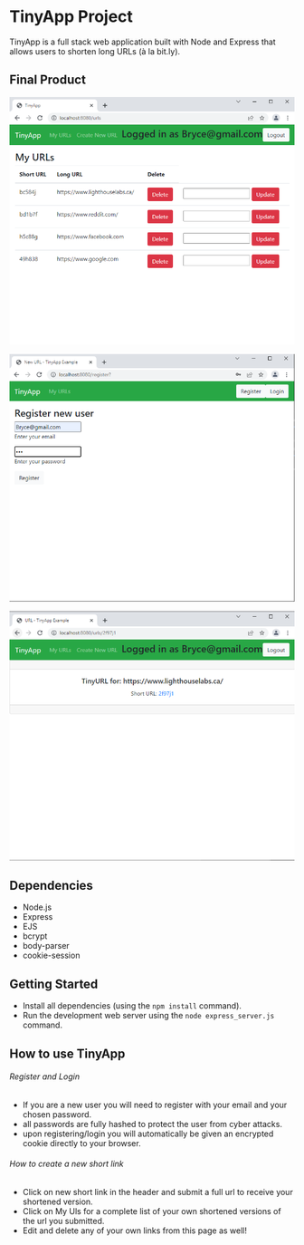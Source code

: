 # TinyApp Project

TinyApp is a full stack web application built with Node and Express that allows users to shorten long URLs (à la bit.ly).

## Final Product

!["Created url's"](https://github.com/BBrandford11/tinyapp/blob/master/docs/urls-page.png?raw=true)

!["Registration"](https://github.com/BBrandford11/tinyapp/blob/master/docs/register.png?raw=true)

!["Tiny url"](https://github.com/BBrandford11/tinyapp/blob/master/docs/tinyurl.png?raw=true)


## Dependencies

- Node.js
- Express
- EJS
- bcrypt
- body-parser
- cookie-session

## Getting Started

- Install all dependencies (using the `npm install` command).
- Run the development web server using the `node express_server.js` command.

## How to use TinyApp

###### Register and Login
- If you are a new user you will need to register with your email and your chosen password.
- all passwords are fully hashed to protect the user from cyber attacks.
- upon registering/login you will automatically be given an encrypted cookie directly to your browser.
###### How to create a new short link
- Click on new short link in the header and submit a full url to receive your shortened version.
- Click on My Uls for a complete list of your own shortened versions of the url you submitted.
- Edit and delete any of your own links from this page as well!  